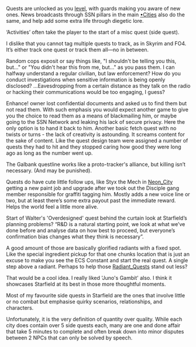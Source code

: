 Quests are unlocked as you [level](Progression.md), with guards making you aware of new ones. News broadcasts through SSN pillars in the main [•Cities](•Cities.md) also do the same, and help add some extra life through diegetic lore.

‘Activities’ often take the player to the start of a misc quest (side quest).

I dislike that you cannot tag multiple quests to track, as in Skyrim and FO4. It’s either track one quest or track them all—no in between.

Random cops exposit or say things like, "I shouldn't be telling you this, but..." or "You didn't hear this from me, but..." as you pass them. I can halfway understand a regular civilian, but law enforcement? How do you conduct investigations when sensitive information is being openly disclosed? 
	...Eavesdropping from a certain distance as they talk on the radio or hacking their communications would be too engaging, I guess?

Enhance! owner lost confidential documents and asked us to find them but not read them. With such emphasis you would expect another game to give you the choice to read them as a means of blackmailing him, or maybe going to the SSN Network and leaking his lack of secure privacy. Here the only option is to hand it back to him. Another basic fetch quest with no twists or turns - the lack of creativity is astounding. It screams content for the sake of content. Like the quest design team were assigned a number of quests they had to hit and they stopped caring how good they were long ago as long as the number went up.

The Galbank questline works like a proto-tracker's alliance, but killing isn’t necessary. (And may be punished).

Quests do have cute little follow ups, like Styx the Mech in [Neon_City](Neon_City.md) getting a new paint job and upgrade after we took out the Disciple gang member responsible for graffiti tagging him.
Mostly adds a new voice line or two, but at least there’s some extra payout past the immediate reward. Helps the world feel a little more alive.

Start of Walter's 'Overdesigned' quest behind the curtain look at Starfield’s planning problems? 
“R&D is a natural starting point, we look at what we’ve done before and analyse data on how best to proceed, but everyone’s confirmation bias changes what they think is necessary”.

A good amount of those are basically glorified radiants with a fixed spot. Like the special ingredient pickup for that one chunks location that is just an excuse to make you see the ECS Constant and start the real quest.
	A single step above a radiant. Perhaps to help those [Radiant_Quests](Radiant_Quests.md) stand out less?

That would be a cool idea. I really liked 'Juno's Gambit' also. I think it showcases Starfield at its best in those more thoughtful moments.

Most of my favourite side quests in Starfield are the ones that involve little or no combat but emphasise quirky scenarios, relationships, and characters.

Unfortunately, it is the very definition of quantity over quality. While each city does contain over 5 side quests each, many are one and done affair that take 5 minutes to complete and often break down into minor disputes between 2 NPCs that can only be solved by speech.